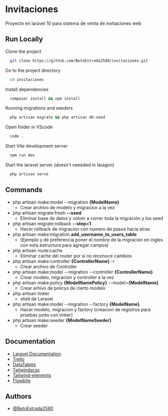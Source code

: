 
# Invitaciones

Proyecto en laravel 10 para sistema de venta de invitaciones web

## Run Locally

Clone the project

```bash
  git clone https://github.com/BetoEstrada2580/invitaciones.git
```

Go to the project directory

```bash
  cd invitaciones
```

Install dependencies

```bash
  composer install && npm install
```


Running migrations and seeders

```bash
  php artisan migrate && php artisan db:seed
```

Open folder in VScode

```bash
  code .
```

Start Vite development server

```bash
  npm run dev
```

Start the laravel server (doesn't neeeded in laragon)

```bash
  php artisan serve
```

## Commands

- php artisan make:model --migration **{ModelName}**
    - Crear archivo de modelo y migracion a la vez
-  php artisan migrate:fresh **--seed**
    - Eliminar base de datos y volver a correr toda la migración y los seed
-  php artisan migrate:rollback **--step=1**
    - Hacer rollback de migracion con numero de pasos hacia atras
-  php artisan make:migration **add_username_to_users_table**
    - (Ejemplo y de preferencia poner el nombre de la migracion en ingles con esta estructura para agregar campos)
- php artisan route:cache
    - Eliminar cache del router por sí no reconoce cambios
- php artisan make:controller **{ControllerName}** -r
    - Crear archivo de Controller
- php artisan make:model --migration --controller **{ControllerName}**
    - Crear modelo, migracion y controller a la vez
- php artisan make:policy **{ModelNamePolicy}** --model=**{ModelName}**
    - Crear arhivo de policys de cierto modelo
- php artisan tinker
    - shell de Laravel
- php artisan make:model --migration --factory **{ModelName}**
    - Hacer modelo, migracion y factory (creacion de registros para pruebas junto con tinker)
- php artisan make:seeder **{ModelNameSeeder}**
    - Crear seeder
## Documentation

- [Laravel Documentation](https://laravel.com/docs/10.x)
- [Trello](https://trello.com/b/HrYki7FI/invitaciones)
- [DataTables](https://datatables.net/examples/index)
- [Tailwindscss](https://tailwindcss.com/docs/guides/laravel)
- [Tailwind-elements](https://tailwind-elements.com/docs/standard/getting-started/quick-start/#)
- [Flowbite](https://flowbite.com/docs/getting-started/introduction/)

## Authors

- [@BetoEstrada2580](https://github.com/BetoEstrada2580)
